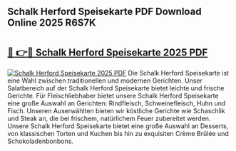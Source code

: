 ## Schalk Herford Speisekarte PDF Download Online 2025 R6S7K

# <h2><a href="http://gc6jemj.nevu.top/?p=Schalk+Herford+Speisekarte">🔗 👉🔴 Schalk Herford Speisekarte 2025 PDF</a></h2>

[![Schalk Herford Speisekarte 2025 PDF](https://i.imgur.com/dBaPXMq.png)](http://gc6jemj.nevu.top/?p=Schalk+Herford+Speisekarte)
Die Schalk Herford Speisekarte ist eine Wahl zwischen traditionellen und modernen Gerichten. Unser Salatbereich auf der Schalk Herford Speisekarte bietet leichte und frische Gerichte. Für Fleischliebhaber bietet unsere Schalk Herford Speisekarte eine große Auswahl an Gerichten: Rindfleisch, Schweinefleisch, Huhn und Fisch. Unseren Auserwählten bieten wir köstliche Gerichte wie Schaschlik und Steak an, die bei frischem, natürlichem Feuer zubereitet werden. Unsere Schalk Herford Speisekarte bietet eine große Auswahl an Desserts, von klassischen Torten und Kuchen bis hin zu exquisiten Crème Brûlée und Schokoladenbonbons.
